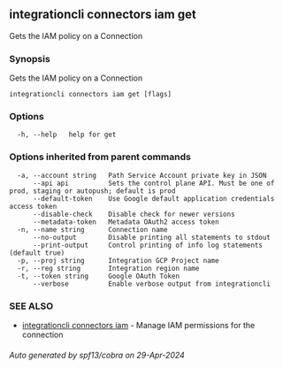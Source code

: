 ## integrationcli connectors iam get

Gets the IAM policy on a Connection

### Synopsis

Gets the IAM policy on a Connection

```
integrationcli connectors iam get [flags]
```

### Options

```
  -h, --help   help for get
```

### Options inherited from parent commands

```
  -a, --account string   Path Service Account private key in JSON
      --api api          Sets the control plane API. Must be one of prod, staging or autopush; default is prod
      --default-token    Use Google default application credentials access token
      --disable-check    Disable check for newer versions
      --metadata-token   Metadata OAuth2 access token
  -n, --name string      Connection name
      --no-output        Disable printing all statements to stdout
      --print-output     Control printing of info log statements (default true)
  -p, --proj string      Integration GCP Project name
  -r, --reg string       Integration region name
  -t, --token string     Google OAuth Token
      --verbose          Enable verbose output from integrationcli
```

### SEE ALSO

* [integrationcli connectors iam](integrationcli_connectors_iam.md)	 - Manage IAM permissions for the connection

###### Auto generated by spf13/cobra on 29-Apr-2024
